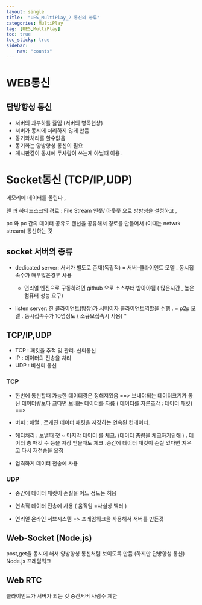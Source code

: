 ```yaml
---
layout: single
title:  "UE5_MultiPlay_2 통신의 종류"
categories: MultiPlay
tag: [UE5,MultiPlay]
toc: true
toc_sticky: true
sidebar:
    nav: "counts"
---
```


# WEB통신

## 단방향성 통신
   
* 서버의 과부하를 줄임 (서버의 병목현상)
* 서버가 동시에 처리하지 않게 만듬
* 동기화처리를 할수없음 
* 동기화는 양방향성 통신이 필요
* 게시판같이 동시에 두사람이 쓰는게 아닐때 이용 .    
   
# Socket통신 (TCP/IP,UDP)

메모리에 데이터를 올린다 , 

랜 과 하디드스크의 경로 : File Stream 인풋/ 아웃풋 으로 방향성을 설정하고 , 

pc 와 pc 간의 데이터 공유도 랜선을 공유해서 경로를 만들어서 (이때는 netwrk stream) 통신하는 것  

## socket 서버의 종류

* dedicated server: 서버가 별도로 존재(독립적) = 서버-클라이언트 모델 .  동시접속수가 매우많은경우 사용
    * 언리얼 엔진으로 구동하려면 github 으로 소스부터 받아야됨 ( 많은시간 , 높은 컴퓨터 성능 요구)

* listen server: 한 클라이언트(방장)가 서버이자 클라이언트역할을 수행 . =  p2p 모델 . 동시접속수가 10명정도 ( 소규모접속시 사용)
    * 


## TCP/IP,UDP

* TCP : 패킷을 추적 및 관리. 신뢰통신
* IP : 데이터의 전송을 처리
* UDP : 비신뢰 통신

### TCP
* 한번에 통신할때 가능한 데이터량은 정해져있음 ==> 보내야되는 데이터크기가 통신 데이터량보다 크다면 보내는 데이터를 자름 ( 데이터를 자른조각 : 데이터 패킷)  ==> 
* 버퍼 : 배열 . 쪼개진 데이터 패킷을 저장하는 연속된 컨테이너.
* 헤더처리 : 보낼때 첫 ~ 마지막 데이터 를 체크.  (데이터 총량을 체크하기위해 )  . 데이터 총 패킷 수 등을 저장 
받을때도 체크 .중간에 데이터 패킷이 손실 있다면 지우고 다시 재전송을 요청

* 엄격하게 데이터 전송에 사용 
 
### UDP

* 중간에 데이터 패킷이 손실을 어느 정도는 허용 

* 연속적 데이터 전송에 사용 ( 움직임 =사실상 벡터  )

* 언리얼 온라인 서브시스템 => 프레임워크을 사용해서 서버를 만든것  


## Web-Socket (Node.js)
post,get을 동시에 해서 양방향성 통신처럼 보이도록 만듬 (하지만 단방향성 통신)
Node.js 프레임워크

## Web RTC 
   
클라이언트가 서버가 되는 것 
중간서버
사람수 제한



